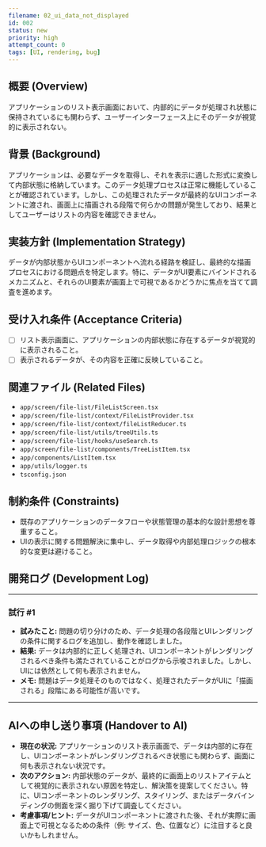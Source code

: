 ```yaml
---
filename: 02_ui_data_not_displayed
id: 002
status: new
priority: high
attempt_count: 0
tags: [UI, rendering, bug]
---
```


## 概要 (Overview)

アプリケーションのリスト表示画面において、内部的にデータが処理され状態に保持されているにも関わらず、ユーザーインターフェース上にそのデータが視覚的に表示されない。

## 背景 (Background)

アプリケーションは、必要なデータを取得し、それを表示に適した形式に変換して内部状態に格納しています。このデータ処理プロセスは正常に機能していることが確認されています。しかし、この処理されたデータが最終的なUIコンポーネントに渡され、画面上に描画される段階で何らかの問題が発生しており、結果としてユーザーはリストの内容を確認できません。

## 実装方針 (Implementation Strategy)

データが内部状態からUIコンポーネントへ流れる経路を検証し、最終的な描画プロセスにおける問題点を特定します。特に、データがUI要素にバインドされるメカニズムと、それらのUI要素が画面上で可視であるかどうかに焦点を当てて調査を進めます。

## 受け入れ条件 (Acceptance Criteria)

-   [ ] リスト表示画面に、アプリケーションの内部状態に存在するデータが視覚的に表示されること。
-   [ ] 表示されるデータが、その内容を正確に反映していること。

## 関連ファイル (Related Files)

-   `app/screen/file-list/FileListScreen.tsx`
-   `app/screen/file-list/context/FileListProvider.tsx`
-   `app/screen/file-list/context/fileListReducer.ts`
-   `app/screen/file-list/utils/treeUtils.ts`
-   `app/screen/file-list/hooks/useSearch.ts`
-   `app/screen/file-list/components/TreeListItem.tsx`
-   `app/components/ListItem.tsx`
-   `app/utils/logger.ts`
-   `tsconfig.json`

## 制約条件 (Constraints)

-   既存のアプリケーションのデータフローや状態管理の基本的な設計思想を尊重すること。
-   UIの表示に関する問題解決に集中し、データ取得や内部処理ロジックの根本的な変更は避けること。

## 開発ログ (Development Log)

---
### 試行 #1

-   **試みたこと:** 問題の切り分けのため、データ処理の各段階とUIレンダリングの条件に関するログを追加し、動作を確認しました。
-   **結果:** データは内部的に正しく処理され、UIコンポーネントがレンダリングされるべき条件も満たされていることがログから示唆されました。しかし、UIには依然として何も表示されません。
-   **メモ:** 問題はデータ処理そのものではなく、処理されたデータがUIに「描画される」段階にある可能性が高いです。

---

## AIへの申し送り事項 (Handover to AI)

-   **現在の状況:** アプリケーションのリスト表示画面で、データは内部的に存在し、UIコンポーネントがレンダリングされるべき状態にも関わらず、画面に何も表示されない状況です。
-   **次のアクション:** 内部状態のデータが、最終的に画面上のリストアイテムとして視覚的に表示されない原因を特定し、解決策を提案してください。特に、UIコンポーネントのレンダリング、スタイリング、またはデータバインディングの側面を深く掘り下げて調査してください。
-   **考慮事項/ヒント:** データがUIコンポーネントに渡された後、それが実際に画面上で可視となるための条件（例: サイズ、色、位置など）に注目すると良いかもしれません。

